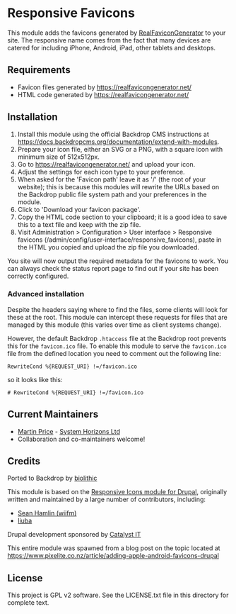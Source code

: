 # Responsive Favicons


This module adds the favicons generated by
[RealFaviconGenerator](https://realfavicongenerator.net) to your site. The
responsive name comes from the fact that many devices are catered for including
iPhone, Android, iPad, other tablets and desktops.

## Requirements
- Favicon files generated by https://realfavicongenerator.net/
- HTML code generated by https://realfavicongenerator.net/

## Installation

1. Install this module using the official Backdrop CMS instructions at
https://docs.backdropcms.org/documentation/extend-with-modules.
2. Prepare your icon file, either an SVG or a PNG, with a square icon with
minimum size of 512x512px.
3. Go to https://realfavicongenerator.net/ and upload your icon.
4. Adjust the settings for each icon type to your preference.
5. When asked for the 'Favicon path' leave it as '/' (the root of your
website); this is because this modules will rewrite the URLs based on the
Backdrop public file system path and your preferences in the module.
6. Click to 'Download your favicon package'.
7. Copy the HTML code section to your clipboard; it is a good idea to save this
to a text file and keep with the zip file.
8. Visit Administration > Configuration > User interface > Responsive favicons
(/admin/config/user-interface/responsive_favicons), paste in the HTML you
copied and upload the zip file you downloaded.

You site will now output the required metadata for the favicons to work. You can
always check the status report page to find out if your site has been correctly
configured.

### Advanced installation
Despite the headers saying where to find the files, some clients will look for
these at the root. This module can intercept these requests for files that are
managed by this module (this varies over time as client systems change).

However, the default Backdrop `.htaccess` file at the Backdrop root prevents
this for the `favicon.ico` file. To enable this module to serve the
`favicon.ico` file from the defined location you need to comment out the
following line:

```apacheconf
RewriteCond %{REQUEST_URI} !=/favicon.ico
```

so it looks like this:

```apacheconf
# RewriteCond %{REQUEST_URI} !=/favicon.ico
```

## Current Maintainers
- [Martin Price](https://github.com/yorkshire-pudding) - [System Horizons Ltd](https://www.systemhorizons.co.uk)
- Collaboration and co-maintainers welcome!

## Credits
Ported to Backdrop by [biolithic](https://github.com/biolithic)

This module is based on the
[Responsive Icons module for Drupal](https://www.drupal.org/project/responsive_favicons),
originally written and maintained by a large number of contributors, including:

- [Sean Hamlin (wiifm)](https://www.drupal.org/u/wiifm)
- [liuba](https://www.drupal.org/u/liuba)

Drupal development sponsored by [Catalyst IT](https://www.drupal.org/catalyst-it)

This entire module was spawned from a blog post on the topic located at
https://www.pixelite.co.nz/article/adding-apple-android-favicons-drupal

## License
This project is GPL v2 software. See the LICENSE.txt file in this directory for
complete text.